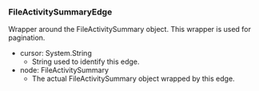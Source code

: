 ### FileActivitySummaryEdge
Wrapper around the FileActivitySummary object. This wrapper is used for pagination.

- cursor: System.String
  - String used to identify this edge.
- node: FileActivitySummary
  - The actual FileActivitySummary object wrapped by this edge.
